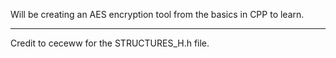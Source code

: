 Will be creating an AES encryption tool from the basics in CPP to learn.


_________________________________________
Credit to ceceww for the STRUCTURES_H.h file.
